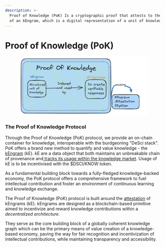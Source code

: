 ```yaml
---
description: >-
  Proof of Knowledge (PoK) Is a cryptographic proof that attests to the creation
  of an kEngram, which is a digital representation of a unit of knowledge.
---
```


# Proof of Knowledge (PoK)

<figure><img src="../../../.gitbook/assets/image (2) (1).png" alt=""><figcaption></figcaption></figure>

### The Proof of Knowledge Protocol

Through the Proof of Knowledge (PoK) protocol, we provide an on-chain container for knowledge, interoperable with the burdgeoning "DeSci stack". PoK offers a brand new method to quantify and value knowledge - the [kEngram](understanding-pok/kengrams.md) (kE). kE are a data object that both maintains an unbreakable chain of provenance and[ tracks its usage within the knowledge market](understanding-pok/validation-and-value-attribution.md). Usage of kE is to be incentivised with the $DSCI/KNOW token.

As a fundamental building block towards a fully-fledged knowledge-backed economy, the PoK protocol offers a comprehensive framework to fuel intellectual contribution and foster an environment of continuous learning and knowledge exchange.

The Proof of Knowledge (PoK) protocol is built around the [attestation](https://docs.attest.sh/docs/core--concepts/attestations) of kEngrams (kE). kEngrams are designed as a blockchain-based primitive aimed to incentivize and reward knowledge contributions within a _decentralized architecture._&#x20;

They serve as the core building block of a globally coherent knowledge graph which can be the primary means of value creation of a knowledge-based economy, paving the way for fair recognition and incentivization of intellectual contributions, while maintaining transparency and accessibility.

